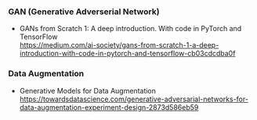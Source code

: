 
### GAN (Generative Adverserial Network)

  - GANs from Scratch 1: A deep introduction. With code in PyTorch and TensorFlow \
    https://medium.com/ai-society/gans-from-scratch-1-a-deep-introduction-with-code-in-pytorch-and-tensorflow-cb03cdcdba0f

### Data Augmentation

  - Generative Models for Data Augmentation \
    https://towardsdatascience.com/generative-adversarial-networks-for-data-augmentation-experiment-design-2873d586eb59
